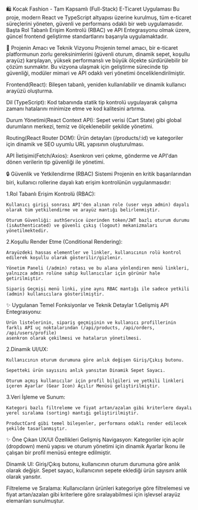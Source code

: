 🛍️ Kocak Fashion - Tam Kapsamlı (Full-Stack) E-Ticaret Uygulaması
Bu proje, modern React ve TypeScript altyapısı üzerine kurulmuş, tüm e-ticaret süreçlerini yöneten, güvenli ve performans odaklı bir web uygulamasıdır. 
Başta Rol Tabanlı Erişim Kontrolü (RBAC) ve API Entegrasyonu olmak üzere, güncel frontend geliştirme standartlarını başarıyla uygulamaktadır.


🎯 Projenin Amacı ve Teknik Vizyonu
Projenin temel amacı, bir e-ticaret platformunun zorlu gereksinimlerini (güvenli oturum, dinamik sepet, koşullu arayüz) karşılayan, yüksek performanslı ve 
büyük ölçekte sürdürülebilir bir çözüm sunmaktır. Bu vizyona ulaşmak için geliştirme sürecinde tip güvenliği, modüler mimari ve API odaklı veri yönetimi önceliklendirilmiştir.

Frontend(React): Bileşen tabanlı, yeniden kullanılabilir ve dinamik kullanıcı arayüzü oluşturma.

Dil (TypeScript): Kod tabanında statik tip kontrolü uygulayarak çalışma zamanı hatalarını minimize etme ve kod kalitesini artırma.

Durum Yönetimi(React Context API):	Sepet verisi (Cart State) gibi global durumların merkezi, temiz ve ölçeklenebilir şekilde yönetimi.

Routing(React Router DOM):	Ürün detayları (/products/:id) ve kategoriler için dinamik ve SEO uyumlu URL yapısının oluşturulması.

API İletişimi(Fetch/Axios):	Asenkron veri çekme, gönderme ve API'dan dönen verilerin tip güvenliği ile yönetimi.


🔒 Güvenlik ve Yetkilendirme (RBAC) Sistemi
Projenin en kritik başarılarından biri, kullanıcı rollerine dayalı katı erişim kontrolünün uygulanmasıdır:

1.Rol Tabanlı Erişim Kontrolü (RBAC): 

    Kullanıcı girişi sonrası API'den alınan role (user veya admin) dayalı olarak tüm yetkilendirme ve arayüz mantığı belirlenmiştir.

    Oturum Güvenliği: authService üzerinden token/JWT bazlı oturum durumu (isAuthenticated) ve güvenli çıkış (logout) mekanizmaları yönetilmektedir.

2.Koşullu Render Etme (Conditional Rendering): 

    Arayüzdeki hassas elementler ve linkler, kullanıcının rolü kontrol edilerek koşullu olarak gösterilir/gizlenir.

    Yönetim Paneli (/admin) rotası ve bu alana yönlendiren menü linkleri, yalnızca admin rolüne sahip kullanıcılar için görünür hale getirilmiştir.

    Sipariş Geçmişi menü linki, yine aynı RBAC mantığı ile sadece yetkili (admin) kullanıcılara gösterilmiştir.
    

✨ Uygulanan Temel Fonksiyonlar ve Teknik Detaylar
1.Gelişmiş API Entegrasyonu:

    Ürün listelerinin, sipariş geçmişinin ve kullanıcı profillerinin farklı API uç noktalarından (/api/products, /api/orders, /api/users/profile) 
    asenkron olarak çekilmesi ve hataların yönetilmesi.

2.Dinamik UI/UX:

    Kullanıcının oturum durumuna göre anlık değişen Giriş/Çıkış butonu.

    Sepetteki ürün sayısını anlık yansıtan Dinamik Sepet Sayacı.

    Oturum açmış kullanıcılar için profil bilgileri ve yetkili linkleri içeren Ayarlar (Gear Icon) Açılır Menüsü geliştirilmiştir.

3.Veri İşleme ve Sunum:

    Kategori bazlı filtreleme ve fiyat artan/azalan gibi kriterlere dayalı yerel sıralama (sorting) mantığı geliştirilmiştir.

    ProductCard gibi temel bileşenler, performans odaklı render edilecek şekilde tasarlanmıştır.


✨ Öne Çıkan UX/UI Özellikleri
Gelişmiş Navigasyon: Kategoriler için açılır (dropdown) menü yapısı ve oturum yönetimi için 
dinamik Ayarlar İkonu ile çalışan bir profil menüsü entegre edilmiştir.

Dinamik UI: Giriş/Çıkış butonu, kullanıcının oturum durumuna göre anlık olarak değişir. 
Sepet sayacı, kullanıcının sepete eklediği ürün sayısını anlık olarak yansıtır.

Filtreleme ve Sıralama: Kullanıcıların ürünleri kategoriye göre filtrelemesi ve 
fiyat artan/azalan gibi kriterlere göre sıralayabilmesi için işlevsel arayüz elemanları sunulmuştur.
















